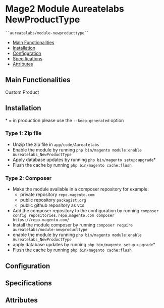 # Mage2 Module Aureatelabs NewProductType

    ``aureatelabs/module-newproducttype``

 - [Main Functionalities](#markdown-header-main-functionalities)
 - [Installation](#markdown-header-installation)
 - [Configuration](#markdown-header-configuration)
 - [Specifications](#markdown-header-specifications)
 - [Attributes](#markdown-header-attributes)


## Main Functionalities
Custom Product

## Installation
\* = in production please use the `--keep-generated` option

### Type 1: Zip file

 - Unzip the zip file in `app/code/Aureatelabs`
 - Enable the module by running `php bin/magento module:enable Aureatelabs_NewProductType`
 - Apply database updates by running `php bin/magento setup:upgrade`\*
 - Flush the cache by running `php bin/magento cache:flush`

### Type 2: Composer

 - Make the module available in a composer repository for example:
    - private repository `repo.magento.com`
    - public repository `packagist.org`
    - public github repository as vcs
 - Add the composer repository to the configuration by running `composer config repositories.repo.magento.com composer https://repo.magento.com/`
 - Install the module composer by running `composer require aureatelabs/module-newproducttype`
 - enable the module by running `php bin/magento module:enable Aureatelabs_NewProductType`
 - apply database updates by running `php bin/magento setup:upgrade`\*
 - Flush the cache by running `php bin/magento cache:flush`


## Configuration




## Specifications




## Attributes



